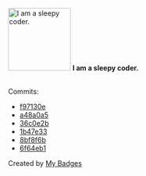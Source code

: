 <img src="https://my-badges.github.io/my-badges/sleepy-coder.png" alt="I am a sleepy coder." title="I am a sleepy coder." width="128">
<strong>I am a sleepy coder.</strong>
<br><br>

Commits:

- <a href="https://github.com/p0dalirius/RDWAtool/commit/f97130eaf3e846f2c0e1ca09ecfc91ba2f3d6f0c">f97130e</a>
- <a href="https://github.com/p0dalirius/pyFindUncommonShares/commit/a48a0a5d972e792236754cd5ce8f1d39202de751">a48a0a5</a>
- <a href="https://github.com/p0dalirius/SortPEbyVersions/commit/36c0e2b81c241ae32498b1d2fb16ede3deaf8387">36c0e2b</a>
- <a href="https://github.com/p0dalirius/SortPEbyVersions/commit/1b47e33b19bab195a3ba2bf2ac9e8fc518d65e02">1b47e33</a>
- <a href="https://github.com/p0dalirius/python_packages_paths/commit/8bf8f6b32f093726f99dcbbda0b4f4d936c2ea3d">8bf8f6b</a>
- <a href="https://github.com/p0dalirius/python_packages_paths/commit/6f64eb1cf5a933ddb8af1166a7a52a17b64489d1">6f64eb1</a>


Created by <a href="https://github.com/my-badges/my-badges">My Badges</a>